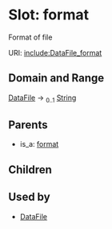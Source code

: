 
# Slot: format


Format of file

URI: [include:DataFile_format](https://w3id.org/include/DataFile_format)


## Domain and Range

[DataFile](DataFile.md) &#8594;  <sub>0..1</sub> [String](types/String.md)

## Parents

 *  is_a: [format](format.md)

## Children


## Used by

 * [DataFile](DataFile.md)
